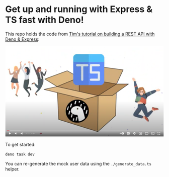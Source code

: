 # Get up and running with Express & TS fast with Deno!

This repo holds the code from [Tim's tutorial on building a REST API with Deno &
Express](https://www.youtube.com/watch?v=TDFv2hBRUtQ):

[![Thumbnail](./assets/video-thumb.png)](https://www.youtube.com/watch?v=TDFv2hBRUtQ)

To get started:

```
deno task dev
```

You can re-generate the mock user data using the `./generate_data.ts` helper.
